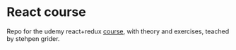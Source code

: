 # React course

Repo for the udemy react+redux [course](https://www.udemy.com/course/react-redux/), with theory and exercises, teached by stehpen grider.
